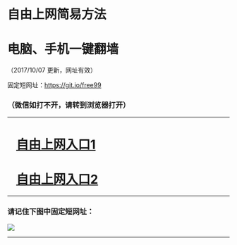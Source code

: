 ﻿# 自由上网简易方法

# 电脑、手机一键翻墙

（2017/10/07 更新，网址有效）

固定短网址：https://git.io/free99

### （微信如打不开，请转到浏览器打开）


***





# &nbsp;&nbsp; <a href="http://ft9084167.fwq-tz-1001.info/fwqtz01.html?t=100700113299 " target="_blank">自由上网入口1</a>
# &nbsp;&nbsp; <a href="http://ft1113432114.fwq-tz-1002.info/fwqtz02.html?t=1007001547 " target="_blank">自由上网入口2</a>
***

### 请记住下图中固定短网址：

<img src="https://s3-us-west-2.amazonaws.com/fwq-1001/yjfq-20170905okok.png" /> 


***

